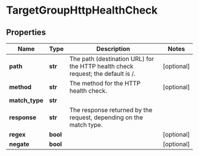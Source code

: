 # TargetGroupHttpHealthCheck

## Properties
| Name | Type | Description | Notes |
| ------------ | ------------- | ------------- | ------------- |
| **path** | **str** | The path (destination URL) for the HTTP health check request; the default is /. | [optional]  |
| **method** | **str** | The method for the HTTP health check. | [optional]  |
| **match_type** | **str** |  |  |
| **response** | **str** | The response returned by the request, depending on the match type. |  |
| **regex** | **bool** |  | [optional]  |
| **negate** | **bool** |  | [optional]  |


